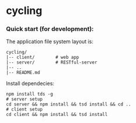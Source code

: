 # cycling

### Quick start (for development):

The application file system layout is:
```
cycling/
|-- client/        # web app
|-- server/        # RESTful-server
|-- ..
|-- README.md
```

Install dependecies:

```shell
npm install tds -g
# server setup
cd server && npm install && tsd install && cd ..
# client setup
cd client && npm install && tsd install
```

